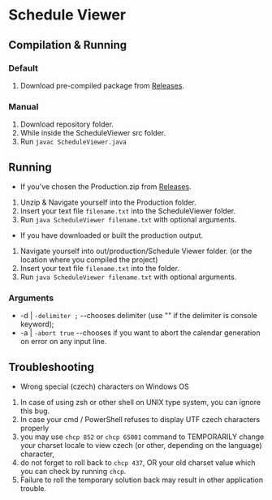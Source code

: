 # Schedule Viewer

## Compilation & Running

### Default
1. Download pre-compiled package from [Releases](https://github.com/Toonu/Schedule-Viewer/releases).
### Manual
1. Download repository folder.
2. While inside the ScheduleViewer src folder.
3. Run `javac ScheduleViewer.java`
## Running
- If you've chosen the Production.zip from [Releases](https://github.com/Toonu/Schedule-Viewer/releases).
1. Unzip & Navigate yourself into the Production folder.
2. Insert your text file `filename.txt` into the ScheduleViewer folder.
3. Run `java ScheduleViewer filename.txt` with optional arguments.
- If you have downloaded or built the production output.
1. Navigate yourself into out/production/Schedule Viewer folder. (or the location where you compiled the project)
2. Insert your text file `filename.txt` into the folder.
3. Run `java ScheduleViewer filename.txt` with optional arguments.

### Arguments
- -d | `-delimiter ;` --chooses delimiter (use "" if the delimiter is console keyword);
- -a | `-abort true` --chooses if you want to abort the calendar generation on error on any input line.

## Troubleshooting
- Wrong special (czech) characters on Windows OS
1. In case of using zsh or other shell on UNIX type system, you can ignore this bug.
2. In case your cmd / PowerShell refuses to display UTF czech characters properly
3. you may use `chcp 852` or `chcp 65001` command to TEMPORARILY change your charset locale to view czech (or other, depending on the language) character,
4. do not forget to roll back to `chcp 437`, OR your old charset value which you can check by running `chcp`.
5. Failure to roll the temporary solution back may result in other application trouble.